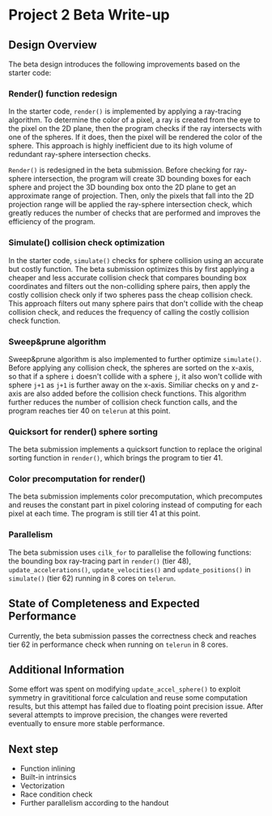 # Project 2 Beta Write-up

## Design Overview
The beta design introduces the following improvements based on the starter code:

### Render() function redesign
In the starter code, `render()` is implemented by applying a ray-tracing algorithm. To determine the color of a pixel, a ray is created from the eye to the pixel on the 2D plane, then the program checks if the ray intersects with one of the spheres. If it does, then the pixel will be rendered the color of the sphere. This approach is highly inefficient due to its high volume of redundant ray-sphere intersection checks.

`Render()` is redesigned in the beta submission. Before checking for ray-sphere intersection, the program will create 3D bounding boxes for each sphere and project the 3D bounding box onto the 2D plane to get an approximate range of projection. Then, only the pixels that fall into the 2D projection range will be applied the ray-sphere intersection check, which greatly reduces the number of checks that are performed and improves the efficiency of the program.

### Simulate() collision check optimization
In the starter code, `simulate()` checks for sphere collision using an accurate but costly function. The beta submission optimizes this by first applying a cheaper and less accurate collision check that compares bounding box coordinates and filters out the non-colliding sphere pairs, then apply the costly collision check only if two spheres pass the cheap collision check. This approach filters out many sphere pairs that don't collide with the cheap collision check, and reduces the frequency of calling the costly collision check function.

### Sweep&prune algorithm
Sweep&prune algorithm is also implemented to further optimize `simulate()`. Before applying any collision check, the spheres are sorted on the x-axis, so that if a sphere `i` doesn't collide with a sphere `j`, it also won't collide with sphere `j+1` as `j+1` is further away on the x-axis. Similiar checks on y and z-axis are also added before the collision check functions. This algorithm further reduces the number of collision check function calls, and the program reaches tier 40 on `telerun` at this point.

### Quicksort for render() sphere sorting
The beta submission implements a quicksort function to replace the original sorting function in `render()`, which brings the program to tier 41.

### Color precomputation for render()
The beta submission implements color precomputation, which precomputes and reuses the constant part in pixel coloring instead of computing for each pixel at each time. The program is still tier 41 at this point.

### Parallelism
The beta submission uses `cilk_for` to parallelise the following functions: the bounding box ray-tracing part in `render()` (tier 48), `update_accelerations()`, `update_velocities()` and `update_positions()` in `simulate()` (tier 62) running in 8 cores on `telerun`.

## State of Completeness and Expected Performance
Currently, the beta submission passes the correctness check and reaches tier 62 in performance check when running on `telerun` in 8 cores. 

## Additional Information
Some effort was spent on modifying `update_accel_sphere()` to exploit symmetry in gravititional force calculation and reuse some computation results, but this attempt has failed due to floating point precision issue. After several attempts to improve precision, the changes were reverted eventually to ensure more stable performance.

## Next step
* Function inlining
* Built-in intrinsics
* Vectorization
* Race condition check
* Further parallelism according to the handout